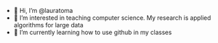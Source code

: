 - 👋 Hi, I’m @lauratoma
- 👀 I’m interested in teaching computer science. My research is applied algorithms for large data
- 🌱 I’m currently learning how to use github in my classes



<!---
lauratoma/lauratoma is a ✨ special ✨ repository because its `README.md` (this file) appears on your GitHub profile.
You can click the Preview link to take a look at your changes.
--->
